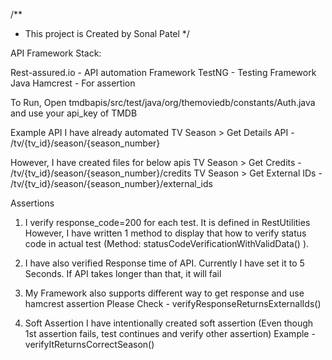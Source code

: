 /**
* This project is Created by Sonal Patel
*/

API Framework Stack:

Rest-assured.io - API automation Framework
TestNG - Testing Framework
Java
Hamcrest - For assertion


To Run,
Open tmdbapis/src/test/java/org/themoviedb/constants/Auth.java and use your api_key of TMDB

Example API
I have already automated TV Season > Get Details API - /tv/{tv_id}/season/{season_number}

However, I have created files for below apis
TV Season > Get Credits - /tv/{tv_id}/season/{season_number}/credits
TV Season > Get External IDs - /tv/{tv_id}/season/{season_number}/external_ids


Assertions
1) I verify response_code=200 for each test. It is defined in RestUtilities
   However, I have written 1 method to display that how to verify status code in actual test (Method: statusCodeVerificationWithValidData() ).

2) I have also verified Response time of API. Currently I have set it to 5 Seconds. If API takes longer than that, it will fail

3) My Framework also supports different way to get response and use hamcrest assertion
   Please Check - verifyResponseReturnsExternalIds()

4) Soft Assertion
   I have intentionally created soft assertion (Even though 1st assertion fails, test continues and verify other assertion)
   Example - verifyItReturnsCorrectSeason()
